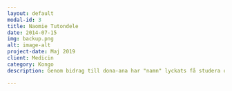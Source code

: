 ```yaml
---
layout: default
modal-id: 3
title: Naomie Tutondele
date: 2014-07-15
img: backup.png
alt: image-alt
project-date: Maj 2019
client: Medicin
category: Kongo
description: Genom bidrag till dona-ana har "namn" lyckats få studera och på så sätt gynna samhället på lång sikt. Vi behöver mer av detta för att bidra till en stabilera region.

---
```

